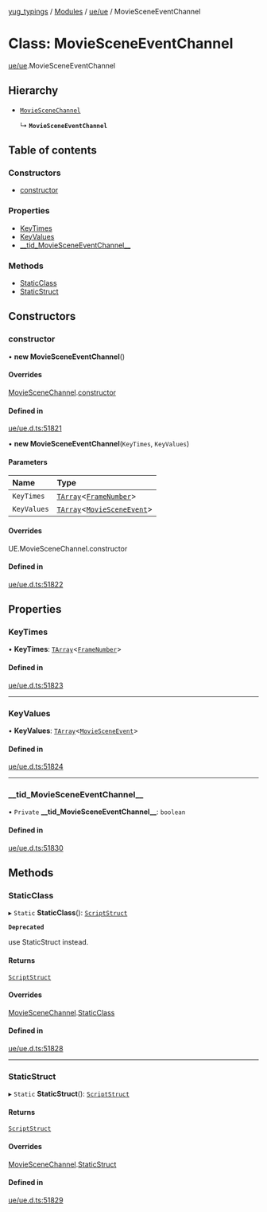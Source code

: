 [yug_typings](../README.md) / [Modules](../modules.md) / [ue/ue](../modules/ue_ue.md) / MovieSceneEventChannel

# Class: MovieSceneEventChannel

[ue/ue](../modules/ue_ue.md).MovieSceneEventChannel

## Hierarchy

- [`MovieSceneChannel`](ue_ue.MovieSceneChannel.md)

  ↳ **`MovieSceneEventChannel`**

## Table of contents

### Constructors

- [constructor](ue_ue.MovieSceneEventChannel.md#constructor)

### Properties

- [KeyTimes](ue_ue.MovieSceneEventChannel.md#keytimes)
- [KeyValues](ue_ue.MovieSceneEventChannel.md#keyvalues)
- [\_\_tid\_MovieSceneEventChannel\_\_](ue_ue.MovieSceneEventChannel.md#__tid_moviesceneeventchannel__)

### Methods

- [StaticClass](ue_ue.MovieSceneEventChannel.md#staticclass)
- [StaticStruct](ue_ue.MovieSceneEventChannel.md#staticstruct)

## Constructors

### constructor

• **new MovieSceneEventChannel**()

#### Overrides

[MovieSceneChannel](ue_ue.MovieSceneChannel.md).[constructor](ue_ue.MovieSceneChannel.md#constructor)

#### Defined in

[ue/ue.d.ts:51821](https://github.com/YugMetaverse/yug_typings/blob/b7d9b19/ue/ue.d.ts#L51821)

• **new MovieSceneEventChannel**(`KeyTimes`, `KeyValues`)

#### Parameters

| Name | Type |
| :------ | :------ |
| `KeyTimes` | [`TArray`](../interfaces/ue_puerts.TArray.md)<[`FrameNumber`](ue_ue.FrameNumber.md)\> |
| `KeyValues` | [`TArray`](../interfaces/ue_puerts.TArray.md)<[`MovieSceneEvent`](ue_ue.MovieSceneEvent.md)\> |

#### Overrides

UE.MovieSceneChannel.constructor

#### Defined in

[ue/ue.d.ts:51822](https://github.com/YugMetaverse/yug_typings/blob/b7d9b19/ue/ue.d.ts#L51822)

## Properties

### KeyTimes

• **KeyTimes**: [`TArray`](../interfaces/ue_puerts.TArray.md)<[`FrameNumber`](ue_ue.FrameNumber.md)\>

#### Defined in

[ue/ue.d.ts:51823](https://github.com/YugMetaverse/yug_typings/blob/b7d9b19/ue/ue.d.ts#L51823)

___

### KeyValues

• **KeyValues**: [`TArray`](../interfaces/ue_puerts.TArray.md)<[`MovieSceneEvent`](ue_ue.MovieSceneEvent.md)\>

#### Defined in

[ue/ue.d.ts:51824](https://github.com/YugMetaverse/yug_typings/blob/b7d9b19/ue/ue.d.ts#L51824)

___

### \_\_tid\_MovieSceneEventChannel\_\_

• `Private` **\_\_tid\_MovieSceneEventChannel\_\_**: `boolean`

#### Defined in

[ue/ue.d.ts:51830](https://github.com/YugMetaverse/yug_typings/blob/b7d9b19/ue/ue.d.ts#L51830)

## Methods

### StaticClass

▸ `Static` **StaticClass**(): [`ScriptStruct`](ue_ue.ScriptStruct.md)

**`Deprecated`**

use StaticStruct instead.

#### Returns

[`ScriptStruct`](ue_ue.ScriptStruct.md)

#### Overrides

[MovieSceneChannel](ue_ue.MovieSceneChannel.md).[StaticClass](ue_ue.MovieSceneChannel.md#staticclass)

#### Defined in

[ue/ue.d.ts:51828](https://github.com/YugMetaverse/yug_typings/blob/b7d9b19/ue/ue.d.ts#L51828)

___

### StaticStruct

▸ `Static` **StaticStruct**(): [`ScriptStruct`](ue_ue.ScriptStruct.md)

#### Returns

[`ScriptStruct`](ue_ue.ScriptStruct.md)

#### Overrides

[MovieSceneChannel](ue_ue.MovieSceneChannel.md).[StaticStruct](ue_ue.MovieSceneChannel.md#staticstruct)

#### Defined in

[ue/ue.d.ts:51829](https://github.com/YugMetaverse/yug_typings/blob/b7d9b19/ue/ue.d.ts#L51829)
